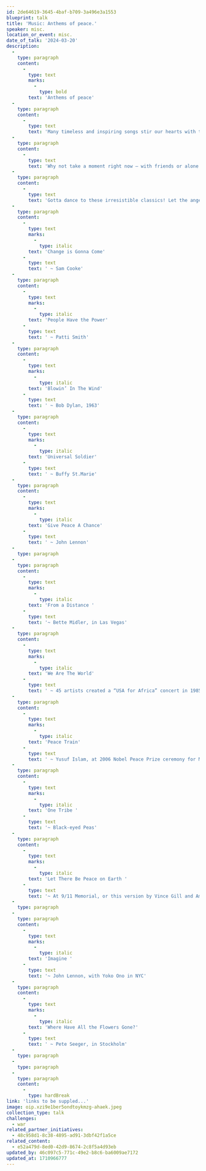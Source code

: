```yaml
---
id: 2de64619-3645-4baf-b709-3a496e3a1553
blueprint: talk
title: 'Music: Anthems of peace.'
speaker: misc.
location_or_event: misc.
date_of_talk: '2024-03-20'
description:
  -
    type: paragraph
    content:
      -
        type: text
        marks:
          -
            type: bold
        text: 'Anthems of peace'
  -
    type: paragraph
    content:
      -
        type: text
        text: 'Many timeless and inspiring songs stir our hearts with the promise of peace.'
  -
    type: paragraph
    content:
      -
        type: text
        text: 'Why not take a moment right now — with friends or alone — to sway, boogie, shimmy, chasse, gyrate, get down or simply sing along in honor of an enduring peace that settles sweetly over Earth like a soft and heavenly light?'
  -
    type: paragraph
    content:
      -
        type: text
        text: 'Gotta dance to these irresistible classics! Let the angels know we care…'
  -
    type: paragraph
    content:
      -
        type: text
        marks:
          -
            type: italic
        text: 'Change is Gonna Come'
      -
        type: text
        text: ' ~ Sam Cooke'
  -
    type: paragraph
    content:
      -
        type: text
        marks:
          -
            type: italic
        text: 'People Have the Power'
      -
        type: text
        text: ' ~ Patti Smith'
  -
    type: paragraph
    content:
      -
        type: text
        marks:
          -
            type: italic
        text: 'Blowin’ In The Wind'
      -
        type: text
        text: ' ~ Bob Dylan, 1963'
  -
    type: paragraph
    content:
      -
        type: text
        marks:
          -
            type: italic
        text: 'Universal Soldier'
      -
        type: text
        text: ' ~ Buffy St.Marie'
  -
    type: paragraph
    content:
      -
        type: text
        marks:
          -
            type: italic
        text: 'Give Peace A Chance'
      -
        type: text
        text: ' ~ John Lennon'
  -
    type: paragraph
  -
    type: paragraph
    content:
      -
        type: text
        marks:
          -
            type: italic
        text: 'From a Distance '
      -
        type: text
        text: '~ Bette Midler, in Las Vegas'
  -
    type: paragraph
    content:
      -
        type: text
        marks:
          -
            type: italic
        text: 'We Are The World'
      -
        type: text
        text: ' ~ 45 artists created a “USA for Africa” concert in 1985. Here’s the story behind the song.'
  -
    type: paragraph
    content:
      -
        type: text
        marks:
          -
            type: italic
        text: 'Peace Train'
      -
        type: text
        text: ' ~ Yusuf Islam, at 2006 Nobel Peace Prize ceremony for Mohammad Yunus'
  -
    type: paragraph
    content:
      -
        type: text
        marks:
          -
            type: italic
        text: 'One Tribe '
      -
        type: text
        text: '~ Black-eyed Peas'
  -
    type: paragraph
    content:
      -
        type: text
        marks:
          -
            type: italic
        text: 'Let There Be Peace on Earth '
      -
        type: text
        text: '~ At 9/11 Memorial, or this version by Vince Gill and Amy Grant.'
  -
    type: paragraph
  -
    type: paragraph
    content:
      -
        type: text
        marks:
          -
            type: italic
        text: 'Imagine '
      -
        type: text
        text: '~ John Lennon, with Yoko Ono in NYC'
  -
    type: paragraph
    content:
      -
        type: text
        marks:
          -
            type: italic
        text: 'Where Have All the Flowers Gone?'
      -
        type: text
        text: ' ~ Pete Seeger, in Stockholm'
  -
    type: paragraph
  -
    type: paragraph
  -
    type: paragraph
    content:
      -
        type: hardBreak
link: 'links to be suppled...'
image: oip.xzi9e1ber5ondtoykmzg-ahaek.jpeg
collection_type: talk
challenges:
  - war
related_partner_initiatives:
  - 48c958d1-8c38-4895-ad91-3dbf42f1a5ce
related_content:
  - e52a479d-8ed0-42d9-8674-2c8f5a4d93eb
updated_by: 46c097c5-771c-49e2-b8c6-ba6009ae7172
updated_at: 1710966777
---
```

